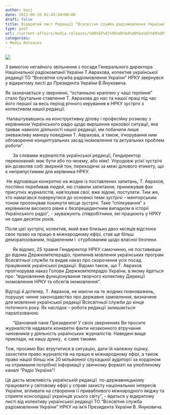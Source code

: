 ```yaml
---
author: bazj
date: 2011-06-16 01:43:54+00:00
draft: false
title: Відкритий лист Редакції “Всесвітня служба радіомовлення України”
type: post
url: /current-affairs/media-releases/%d0%92%d1%96%d0%b4%d0%ba%d1%80%d0%b8%d1%82%d0%b8%d0%b9-%d0%bb%d0%b8%d1%81%d1%82-%d0%a0%d0%b5%d0%b4%d0%b0%d0%ba%d1%86%d1%96%d1%97-%e2%80%9c%d0%92%d1%81%d0%b5%d1%81%d0%b2%d1%96%d1%82%d0%bd%d1%8f-%d1%81/
categories:
- Media Releases
---
```


[![](http://www.ozeukes.com/wp-content/uploads/2011/06/VSRU-150-pxls1.jpg)
](http://www.ozeukes.com/wp-content/uploads/2011/06/VSRU-150-pxls1.jpg)

З вимогою негайного звільнення з посади Генерального директора Національної радіокомпанії України Т.Аврахова, колектив української редакції ТО “Всесвітня служба радіомовлення України” НРКУ звернувся у відкритому листі до Президента України В.Януковича. 

Як зазначається у зверненні, “останньою краплею у чаші терпіння” стало брутальне ставлення Т. Аврахова до нас та нашої праці під час його першої за весь період річного керування в НРКУ зустрічі з колективом нашої редакції. 

 Налаштувавшись на конструктивну ділову і професійну розмову з керівником Українського радіо щодо вирішення кризової ситуації, яка триває навколо діяльності нашої редакції, ми побачили лише зневажливу манеру поведінки Т. Аврахова, а також, ігнорування ним обговорення концептуальних засад іномовлення та актуальних проблем роботи”. 

      За словами журналістів української редакції, Гендиректор переконаний: має бути або по-моєму, або ніяк!  Упродовж усієї зустрічі він дозволяв собі зверхній тон, переходячи за межі ділового етикету, що є неприпустимим для керівника НРКУ. 

 Не відповівши конкретно на жодне із поставлених запитань, Т. Аврахов, постійно перебивав людей, які ставили запитання, принижував фах присутніх журналістів, нав’язував свої, вже відомі, постулати. Тим же, хто намагався повернутися до основної теми зустрічі – менторським тоном пропонував покинути місце зустрічі. Таке “спілкування” з керівником високого рівня є безпрецедентним випадком в історії Українського радіо”, - зауважують співробітники, які працюють у НРКУ не один десяток років. 

Після цієї зустрічі, колектив, який вже близько двох місяців відстоює своє право на працю в міжнародному ефірі, став ще більш деморалізованим, подавленим і  стурбованим щодо власної безпеки.     

      Як відомо, 25 травня Гендиректор НРКУ самочинно, не поставивши до відома Держкомтелерадіо, припинив мовлення українських програм Всесвітньої служби та видав наказ про скорочення усіх посад працівників української редакції. Відомо також, що Т. Аврахов проігнорував наказ Голови Держкомтелерадіо України, в якому йдеться про  “відновлення функціонування творчого колективу Дирекції іномовлення НРКУ та обсягів іномовлення”. 

Відтоді й дотепер, Т. Аврахов, не маючи на те жодних повноважень, порушує чинне законодавство про державне замовлення, визначене для мовлення української редакції Всесвітньої служби до кінця поточного року. Як наслідок – робота редакції залишається паралізованою. 

      “Шановний пане Президенте! У своїх зверненнях Ви просите журналістів надавати конкретні факти незаконного втручання чиновників у діяльність українських журналістів. Наведені вище приклади, на нашу думку,  є саме такими. 

Тож, просимо Вас втрутитися в ситуацію, дати їй належну оцінку, захистити право журналістів на працю в міжнародному ефірі, а також право нашої більш ніж 20 мільйонної слухацької аудиторії за кордоном на отримання потрібної інформації у звичному форматі на улюбленому каналі “Радіо Україна”! 

Це дасть можливість українській редакції  по-державницькому працювати у світовому ефірі у справі захисту національних інтересів України, впливати на створення її привабливого міжнародного іміджу та сприяти консолідації українців усього світу”, - йдеться у відкритому листі від колективу української редакції ТО “Всесвітня служба радіомовлення України” НРКУ на ім’я Президента України В. Януковича.  

